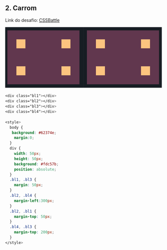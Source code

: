 ## 2. Carrom
Link do desafio: [CSSBattle](https://cssbattle.dev/play/2)

![2-carrom](./2-carrom.png)

```css
<div class="bl1"></div>
<div class="bl2"></div>
<div class="bl3"></div>
<div class="bl4"></div>

<style>
  body {
   background: #62374e;
    margin:0;
  }
  div {
    width: 50px;
    height: 50px;
    background: #fdc57b;
    position: absolute;
  }
  .bl1, .bl3 {
    margin: 50px;
  }
  .bl2, .bl4 {
    margin-left:300px;
  }
  .bl2, .bl1 {
    margin-top: 50px;
  }
  .bl4, .bl3 {
    margin-top: 200px;
  }
</style>
```